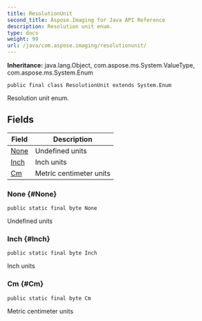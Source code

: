 ```yaml
---
title: ResolutionUnit
second_title: Aspose.Imaging for Java API Reference
description: Resolution unit enum.
type: docs
weight: 99
url: /java/com.aspose.imaging/resolutionunit/
---
```

**Inheritance:**
java.lang.Object, com.aspose.ms.System.ValueType, com.aspose.ms.System.Enum
```
public final class ResolutionUnit extends System.Enum
```

Resolution unit enum.
## Fields

| Field | Description |
| --- | --- |
| [None](#None) | Undefined units |
| [Inch](#Inch) | Inch units |
| [Cm](#Cm) | Metric centimeter units |
### None {#None}
```
public static final byte None
```


Undefined units

### Inch {#Inch}
```
public static final byte Inch
```


Inch units

### Cm {#Cm}
```
public static final byte Cm
```


Metric centimeter units

